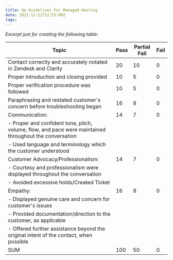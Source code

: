 ```yaml
---
title: Qa Guidelines For Managed Hosting
date: 2021-12-21T12:53:00Z
tags:
---
```


_Excerpt just for creating the following table:_

| Topic                                                                                                  | Pass | Partial Fail | Fail |
|--------------------------------------------------------------------------------------------------------|------|--------------|------|
| Contact correctly and accurately notated in Zendesk and Clarity                                        | 20   | 10           | 0    |
| Proper introduction and closing provided                                                               | 10   | 5            | 0    |
| Proper verification procedure was followed                                                             | 10   | 5            | 0    |
| Paraphrasing and restated customer's concern before troubleshooting began                              | 16   | 8            | 0    |
| Communication:                                                                                         | 14   | 7            | 0    |
| - Proper and confident tone, pitch, volume, flow, and pace were maintained throughout the conversation |      |              |      |
| - Used language and terminology which the customer understood                                          |      |              |      |
| Customer Advocacy/Professionalism:                                                                     | 14   | 7            | 0    |
| - Courtesy and professionalism were displayed throughout the conversation                              |      |              |      |
| - Avoided excessive holds/Created Ticket                                                               |      |              |      |
| Empathy:                                                                                               | 16   | 8            | 0    |
| - Displayed genuine care and concern for customer's issues                                             |      |              |      |
| - Provided documentation/direction to the customer, as applicable                                      |      |              |      |
| - Offered further assistance beyond the original intent of the contact, when possible                  |      |              |      |
| SUM                                                                                                    | 100  | 50           | 0    |


